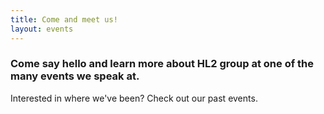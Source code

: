 ```yaml
---
title: Come and meet us!
layout: events
---
```


### Come say hello and learn more about HL2 group at one of the many events we speak at.

Interested in where we've been? Check out our past events.
